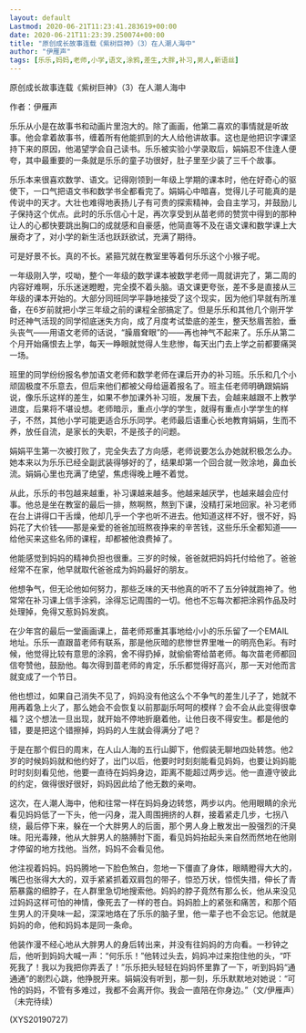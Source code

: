 ```yaml
---
layout: default
Lastmod: 2020-06-21T11:23:41.283619+00:00
date: 2020-06-21T11:23:39.250074+00:00
title: "原创成长故事连载《紫树巨神》（3）在人潮人海中"
author: "伊雁声"
tags: [乐乐,妈妈,老师,小学,语文,涂鸦,差生,大胖,补习,男人,新语丝]
---
```


原创成长故事连载《紫树巨神》（3）在人潮人海中

作者：伊雁声

乐乐从小是在故事书和动画片里泡大的。除了画画，他第二喜欢的事情就是听故事。他会拿着故事书，缠着所有他能抓到的大人给他讲故事。这也是他把识字课坚持下来的原因，他渴望学会自己读书。乐乐被实验小学录取后，娟娟忍不住逢人便夸，其中最重要的一条就是乐乐的童子功很好，肚子里至少装了三千个故事。

乐乐本来很喜欢数学、语文。记得刚领到一年级上学期的课本时，他在好奇心的驱使下，一口气把语文书和数学书全都看完了。娟娟心中暗喜，觉得儿子可能真的是传说中的天才。大壮也难得地表扬儿子有可贵的探索精神，会自主学习，并鼓励儿子保持这个优点。此时的乐乐信心十足，再次享受到从苗老师的赞赏中得到的那种让人的心都快要跳出胸口的成就感和自豪感，他简直等不及在语文课和数学课上大展奇才了，对小学的新生活也跃跃欲试，充满了期待。

可是好景不长。真的不长。紧箍咒就在教室里等着何乐乐这个小猴子呢。

一年级刚入学，哎呦，整个一年级的数学课本被数学老师一周就讲完了，第二周的内容好难啊，乐乐迷迷瞪瞪，完全摸不着头脑。语文课更夸张，差不多是直接从三年级的课本开始的。大部分同班同学平静地接受了这个现实，因为他们早就有所准备，在6岁前就把小学三年级之前的课程全部搞定了。但是乐乐和其他几个刚开学时还神气活现的同学彻底迷失方向，成了月度考试垫底的差生，整天愁眉苦脸，垂头丧气——用语文老师的话说，“臊眉耷眼”的——再也神气不起来了。乐乐从第二个月开始痛恨去上学，每天一睁眼就觉得人生悲惨，每天出门去上学之前都要痛哭一场。

班里的同学纷纷报名参加语文老师和数学老师在课后开办的补习班。乐乐和几个小顽固极度不乐意去，但后来他们都被父母给逼着报名了。班主任老师明确跟娟娟说，像乐乐这样的差生，如果不参加课外补习班，发展下去，会越来越跟不上教学进度，后果将不堪设想。老师暗示，重点小学的学生，就得有重点小学学生的样子，不然，其他小学可能更适合乐乐同学。老师最后语重心长地教育娟娟，生而不养，放任自流，是家长的失职，不是孩子的问题。

娟娟平生第一次被打败了，完全失去了方向感，老师说要怎么办她就积极怎么办。她本来以为乐乐已经全副武装得够好的了，结果却第一个回合就一败涂地，鼻血长流。娟娟心里也充满了绝望，焦虑得晚上睡不着觉。

从此，乐乐的书包越来越重，补习课越来越多。他越来越厌学，也越来越会应付事。他总是坐在教室的最后一排，熬啊熬，熬到下课，没精打采地回家。补习老师在台上讲得口干舌燥，他却几乎一个字也听不进去。他知道这样不好，很不好，妈妈花了大价钱——那是亲爱的爸爸加班熬夜挣来的辛苦钱，这些乐乐全都知道——给他买来这些名师的课程，却都被他浪费掉了。

他能感觉到妈妈的精神负担也很重。三岁的时候，爸爸就把妈妈托付给他了。爸爸经常不在家，他早就取代爸爸成为妈妈最好的朋友。

他想争气，但无论他如何努力，那些乏味的天书他真的听不了五分钟就跑神了。他常常在补习课上信手涂鸦，涂得忘记周围的一切。他也不忘每次都把涂鸦作品及时处理掉，免得又惹妈妈发疯。

在少年宫的最后一堂画画课上，苗老师郑重其事地给小小的乐乐留了一个EMAIL地址。乐乐一直跟苗老师有联系，那是他灰暗的悲惨世界里唯一的明亮色彩。有时候，他觉得比较有意思的涂鸦，舍不得扔掉，就偷偷寄给苗老师。每次苗老师都回信夸赞他，鼓励他。每次得到苗老师的肯定，乐乐都觉得好高兴，那一天对他而言就变成了一个节日。

他也想过，如果自己消失不见了，妈妈没有他这么个不争气的差生儿子了，她就不用再着急上火了，那么她会不会恢复以前那副乐呵呵的模样？会不会从此变得很幸福？这个想法一旦出现，就开始不停地折磨着他，让他日夜不得安生。都是他的错，要是把这个错擦掉，妈妈的人生就会得满分了吧？

于是在那个假日的周末，在人山人海的五行山脚下，他假装无聊地四处转悠。他2岁的时候妈妈就和他约好了，出门以后，他要时时刻刻能看见妈妈，也要让妈妈能时时刻刻看见他，他要一直待在妈妈身边，距离不能超过两步远。他一直遵守彼此的约定，做得很好很好，妈妈因此给了他无数的亲吻。

这次，在人潮人海中，他和往常一样在妈妈身边转悠，两步以内。他用眼睛的余光看见妈妈低了一下头，他一闪身，混入周围拥挤的人群，接着紧走几步，七拐八绕，最后停下来，躲在一个大胖男人的后面，那个男人身上散发出一股强烈的汗臭味。阳光毒辣，他从大胖男人的胳膊肘下面，看见妈妈抬起头来自然而然地在他刚才停留的地方找他。当然，妈妈不会看见他。

他注视着妈妈。妈妈腾地一下脸色煞白，忽地一下僵直了身体，眼睛瞪得大大的，嘴巴也张得大大的，双手紧紧抓着双肩包的带子，惊恐万状，惊慌失措，伸长了青筋暴露的细脖子，在人群里急切地搜索他。妈妈的脖子竟然有那么长，他从来没见过妈妈这样可怕的神情，像死去了一样的苍白。妈妈脸上的紧张和痛苦，和那个陌生男人的汗臭味一起，深深地烙在了乐乐的脑子里，他一辈子也不会忘记。他就是妈妈的命，他和妈妈本是同一条命。

他装作漫不经心地从大胖男人的身后转出来，并没有往妈妈的方向看。一秒钟之后，他听到妈妈大喊一声：“何乐乐！”他转过头去，妈妈冲过来抱住他的头，“吓死我了！我以为我把你弄丢了！”乐乐把头轻轻在妈妈怀里靠了一下，听到妈妈“通通通”的剧烈心跳，他挣脱开来。娟娟没有听到，那一刻，乐乐默默地对她说：“可怜的妈妈，不管有多难过，我都不会离开你。我会一直陪在你身边。”（文/伊雁声）（未完待续）

(XYS20190727)

